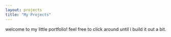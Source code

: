 ```yaml
---
layout: projects
title: "My Projects"
---
```


welcome to my little portfolio! feel free to click around until i build it out a bit.